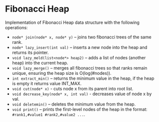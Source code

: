 # Fibonacci Heap
Implementation of Fibonacci Heap data structure with the following operations:
- `node* join(node* x, node* y)` – joins two fibonacci trees of the same rank.
- `node* lazy_insert(int val)` – inserts a new node into the heap and returns its pointer.
- `void lazy_meld(list<node*> heap2)` – adds a list of nodes (another heap) into the current heap.
- `void lazy_merge()` – merges all fibonacci trees so that ranks remain unique, ensuring the heap size is O(log(#nodes)).
- `int extract_min()` – returns the minimum value in the heap, if the heap is empty it returns value INT_MAX.
- `void cut(node* x)` - cuts node x from its parent into root list.
- `void decrease_key(node* x, int val)` - decreases value of node x by val.
- `void deletemin()` – deletes the minimum value from the heap.
- `void print()` – prints the first-level nodes of the heap in the format: `#rank1,#value1 #rank2,#value2 ...`.